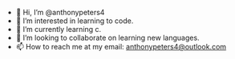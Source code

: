 - 👋 Hi, I’m @anthonypeters4
- 👀 I’m interested in learning to code.
- 🌱 I’m currently learning c.
- 💞️ I’m looking to collaborate on learning new languages.
- 📫 How to reach me at my email: anthonypeters4@outlook.com

<!---
anthonypeters4/anthonypeters4 is a ✨ special ✨ repository because its `README.md` (this file) appears on your GitHub profile.
You can click the Preview link to take a look at your changes.
--->
